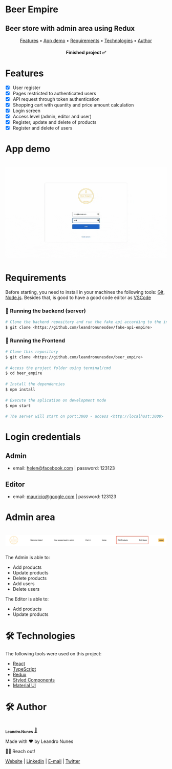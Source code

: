 # Beer Empire

## Beer store with admin area using Redux

<p align="center">
 <a href="#features">Features</a> •
 <a href="#demo">App demo</a> •
 <a href="#requirements">Requirements</a> •
 <a href="#technologies">Technologies</a> • 
 <a href="#author">Author</a>
</p>

<h4 align="center"> 
	Finished project ✅
</h4>

<h1 id="features">Features</h1>

- [x] User register
- [x] Pages restricted to authenticated users
- [x] API request through token authentication
- [x] Shopping cart with quantity and price amount calculation
- [x] Login screen
- [x] Access level (admin, editor and user)
- [x] Register, update and delete of products
- [x] Register and delete of users

<h1 id="demo">App demo</h1>

<h1 align="center">
  <img alt="BeerEmpire" title="#BeerEmpire" src="./src/assets/images/beer_empire_demo.gif" />
</h1>

<h1 id="requirements">Requirements</h1>

Before starting, you need to install in your machines the following tools:
[Git](https://git-scm.com), [Node.js](https://nodejs.org/en/).
Besides that, is good to have a good code editor as [VSCode](https://code.visualstudio.com/)

### 🎲 Running the backend (server)

```bash
# Clone the backend repository and run the fake api according to the instructions
$ git clone <https://github.com/leandronunesdev/fake-api-empire>

```

### 🎲 Running the Frontend

```bash
# Clone this repository
$ git clone <https://github.com/leandronunesdev/beer_empire>

# Access the project folder using terminal/cmd
$ cd beer_empire

# Install the dependencies
$ npm install

# Execute the aplication on development mode
$ npm start

# The server will start on port:3000 - access <http://localhost:3000>
```

# Login credentials

## Admin

- email: helen@facebook.com | password: 123123

## Editor

- email: mauricio@google.com | password: 123123

# Admin area

<h1 align="center">
  <img alt="AdminArea" title="#AdminArea" src="./src/assets/images/admin_area.png" />
</h1>

The Admin is able to:

- Add products
- Update products
- Delete products
- Add users
- Delete users

The Editor is able to:

- Add products
- Update products

<h1 id="technologies">🛠 Technologies</h1>

The following tools were used on this project:

- [React](https://pt-br.reactjs.org/)
- [TypeScript](https://www.typescriptlang.org/)
- [Redux](https://redux.js.org/)
- [Styled Components](https://styled-components.com/)
- [Material UI](https://mui.com/)

<h1 id="author">🛠 Author</h1>

<a href="https://github.com/leandronunesdev">
 <img style="border-radius: 50%;" src="https://avatars.githubusercontent.com/u/60386045?s=460&u=b81d71f87ddbf5a2da61abf86227ede788de7d32&v=4" width="100px;" alt=""/>
 <br />
 <sub><b>Leandro Nunes</b></sub></a> <a href="https://github.com/leandronunesdev" title="Leandro">🚀</a>

Made with ❤️ by Leandro Nunes

👋🏽 Reach out!

<a href="https://leandronunes.dev/">Website<a> |
<a href="https://www.linkedin.com/in/nunesprofissional/">Linkedin<a> |
<a href="mailto:https://www.linkedin.com/in/nunesprofissional/">E-mail<a> |
<a href="https://twitter.com/leandro_nunes">Twitter<a>
